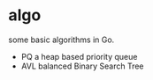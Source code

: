 algo
====

some basic algorithms in Go.

* PQ a heap based priority queue
* AVL balanced Binary Search Tree

